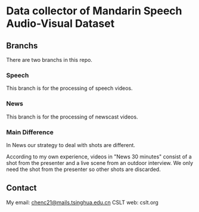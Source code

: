 # Data collector of Mandarin Speech Audio-Visual Dataset

## Branchs

There are two branchs in this repo.

### Speech

This branch is for the processing of speech videos.

### News

This branch is for the processing of newscast videos. 

### Main Difference

In News our strategy to deal with shots are different.

According to my own experience, videos in "News 30 minutes" consist of a shot from the presenter and a live scene from an outdoor interview. We only need the shot from the presenter so other shots are discarded.

## Contact

My email: chenc21@mails.tsinghua.edu.cn
CSLT web: cslt.org
